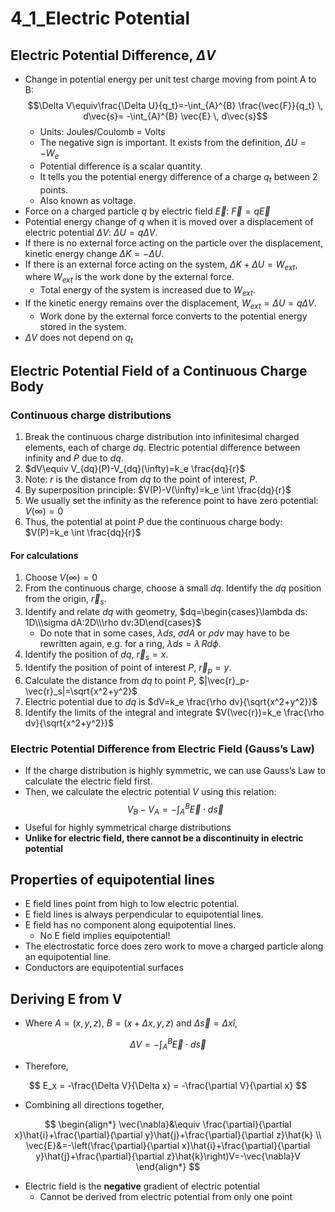 # 4_1_Electric Potential

## Electric Potential Difference, $\Delta V$

- Change in potential energy per unit test charge moving from point A to B:
$$\Delta V\equiv\frac{\Delta U}{q_t}=-\int_{A}^{B} \frac{\vec{F}}{q_t} \, d\vec{s}= -\int_{A}^{B} \vec{E} \, d\vec{s}$$
  - Units: Joules/Coulomb = Volts
  - The negative sign is important. It exists from the definition, $\Delta U=-W_e$
  - Potential difference is a scalar quantity.
  - It tells you the potential energy difference of a charge $q_t$ between 2 points.
  - Also known as voltage.
- Force on a charged particle $q$ by electric field $\vec{E}$: $\vec{F}=q\vec{E}$
- Potential energy change of $q$ when it is moved over a displacement of electric potential $\Delta V$: $\Delta U=q\Delta V$.
- If there is no external force acting on the particle over the displacement, kinetic energy change $\Delta K=-\Delta U$.
- If there is an external force acting on the system, $\Delta K+\Delta U=W_{ext}$, where $W_{ext}$ is the work done by the external force.
  - Total energy of the system is increased due to $W_{ext}$.
- If the kinetic energy remains over the displacement, $W_{ext}=\Delta U=q\Delta V$.
  - Work done by the external force converts to the potential energy stored in the system.
- $\Delta V$ does not depend on $q_t$

## Electric Potential Field of a Continuous Charge Body

### Continuous charge distributions

1. Break the continuous charge distribution into infinitesimal charged elements, each of charge $dq$. Electric potential difference between infinity and $P$ due to $dq$.
2. $dV\equiv V_{dq}(P)-V_{dq}(\infty)=k_e \frac{dq}{r}$
3. Note: $r$ is the distance from $dq$ to the point of interest, $P$.
4. By superposition principle: $V(P)-V(\infty)=k_e \int \frac{dq}{r}$
5. We usually set the infinity as the reference point to have zero potential: $V(\infty)=0$
6. Thus, the potential at point $P$ due the continuous charge body: $V(P)=k_e \int \frac{dq}{r}$

#### For calculations

1. Choose $V(\infty)=0$
2. From the continuous charge, choose a small $dq$. Identify the $dq$ position from the origin, $\vec{r}_s$.
3. Identify and relate $dq$ with geometry, $dq=\begin{cases}\lambda ds: 1D\\\sigma dA:2D\\\rho dv:3D\end{cases}$
   - Do note that in some cases, $\lambda ds$, $\sigma dA$ or $\rho dv$ may have to be rewritten again, e.g. for a ring, $\lambda ds=\lambda\,Rd\phi$.
4. Identify the position of $dq$, $\vec{r}_s=x$.
5. Identify the position of point of interest $P$, $\vec{r}_p=y$.
6. Calculate the distance from $dq$ to point $P$, $|\vec{r}_p-\vec{r}_s|=\sqrt{x^2+y^2}$
7. Electric potential due to $dq$ is $dV=k_e \frac{\rho dv}{\sqrt{x^2+y^2}}$
8. Identify the limits of the integral and integrate $V(\vec{r})=k_e \frac{\rho dv}{\sqrt{x^2+y^2}}$

### Electric Potential Difference from Electric Field (Gauss’s Law)

- If the charge distribution is highly symmetric, we can use Gauss’s Law to calculate the electric field first.
- Then, we calculate the electric potential $V$ using this relation:
$$V_B-V_A=-\int_A^B \vec{E}\cdot d\vec{s}$$
- Useful for highly symmetrical charge distributions
- **Unlike for electric field, there cannot be a discontinuity in electric potential**

## Properties of equipotential lines

- E field lines point from high to low electric potential.
- E field lines is always perpendicular to equipotential lines.
- E field has no component along equipotential lines.
  - No E field implies equipotential!
- The electrostatic force does zero work to move a charged particle along an equipotential line.
- Conductors are equipotential surfaces

## Deriving E from V

- Where $A = (x,y,z)$, $B = (x + \Delta x,y,z)$ and $\Delta \vec{s} = \Delta x\hat{i}$,

$$
\Delta V = -\int^B_A \vec{E} \cdot d\vec{s}
$$

- Therefore,

$$
E_x = -\frac{\Delta V}{\Delta x} = -\frac{\partial V}{\partial x}
$$

- Combining all directions together,

$$
\begin{align*}
\vec{\nabla}&\equiv \frac{\partial}{\partial x}\hat{i}+\frac{\partial}{\partial y}\hat{j}+\frac{\partial}{\partial z}\hat{k} \\
\vec{E}&=-\left(\frac{\partial}{\partial x}\hat{i}+\frac{\partial}{\partial y}\hat{j}+\frac{\partial}{\partial z}\hat{k}\right)V=-\vec{\nabla}V
\end{align*}
$$

- Electric field is the **negative** gradient of electric potential
  - Cannot be derived from electric potential from only one point
